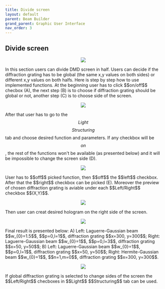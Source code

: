 ```yaml
---
title: Divide screen
layout: default
parent: Beam Builder
grand_parent: Graphic User Interface
nav_order: 3
---
```

## [](#header-2)Divide screen
<script id="MathJax-script" async src="https://cdn.jsdelivr.net/npm/mathjax@3/es5/tex-mml-chtml.js"></script>
<p align="center">
  <img src="/BCAA_tutorial/assets/images/Divide_screen.png">
</p>
In this section users can divide DMD screen in half. Users can decide if the diffraction grating has to be global (the same x,y values on both sides) or different x,y values on both halfs. Here is step by step how to use implemented functions. At the beginning user has to click $$on/off$$ checbox (A), the next step (B) is to choose if diffraction grating should be global or not, another step (C) is to choose side of the screen.
<p align="center">
  <img src="/BCAA_tutorial/assets/images/Divide_screen_1_3.png">
</p>

After that user has to go to the $$Light$$ $$Structuring$$ tab and choose desired function and parameters. If any checkbox will be $$on$$, the rest of the functions won't be available (as presented below) and it will be impossible to change the screen side (D).
<p align="center">
  <img src="/BCAA_tutorial/assets/images/4.png">
</p>
User has to $$off$$ picked function, then $$off$$ the $$left$$ checkbox. After that the $$right$$ checkbox can be picked (E). Moreover the preview of chosen diffraction grating is aviable under each $$Left/Right$$ checkbox $$(X,Y)$$.
<p align="center">
  <img src="/BCAA_tutorial/assets/images/Divide_screen_5_6.png">
</p>
Then user can creat desired hologram on the right side of the screen.
<p align="center">
  <img src="/BCAA_tutorial/assets/images/7.png">
</p>
Final result is presented below: A) Left: Laguerre-Gaussian beam $$w_{0}=1.5$$, $$p=0,l=1$$, diffraction grating $$x=300, y=300$$; Right: Laguerre-Gaussian beam $$w_{0}=1$$, $$p=0,l=3$$, diffraction grating $$x=50, y=50$$; B) Left: Laguerre-Gaussian beam $$w_{0}=1$$, $$p=0,l=1$$, diffraction grating $$x=50, y=50$$; Right: Hermite-Gaussian beam $$w_{0}=1$$, $$n=1,m=0$$, diffraction grating $$x=300, y=300$$.
<p align="center">
  <img src="/BCAA_tutorial/assets/images/Divide_screen_result.png">
</p>
If global diffraction grating is selected to change sides of the screen the $$Left/Right$$ checboxes in $$Light$$ $$Structuring$$ tab can be used.
